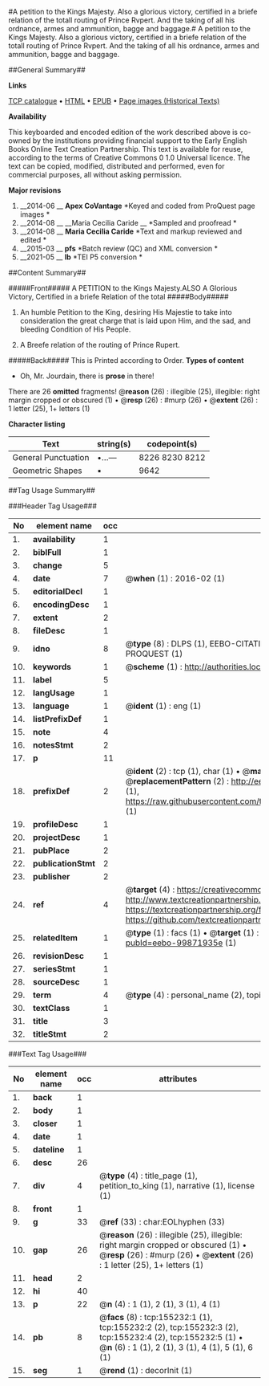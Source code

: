 #A petition to the Kings Majesty. Also a glorious victory, certified in a briefe relation of the totall routing of Prince Rvpert. And the taking of all his ordnance, armes and ammunition, bagge and baggage.#
A petition to the Kings Majesty. Also a glorious victory, certified in a briefe relation of the totall routing of Prince Rvpert. And the taking of all his ordnance, armes and ammunition, bagge and baggage.

##General Summary##

**Links**

[TCP catalogue](http://www.ota.ox.ac.uk/tcp/)  • 
[HTML](http://tei.it.ox.ac.uk/tcp/Texts-HTML/free/A90/A90616.html)  • 
[EPUB](http://tei.it.ox.ac.uk/tcp/Texts-EPUB/free/A90/A90616.epub) • 
[Page images (Historical Texts)](https://historicaltexts.jisc.ac.uk/eebo-99871935e)

**Availability**

This keyboarded and encoded edition of the work described above is co-owned by the
    institutions providing financial support to the Early English Books Online Text Creation
    Partnership. This text is available for reuse, according to the terms of  Creative Commons 0 1.0 Universal
    licence. The text can be copied, modified, distributed and performed, even for commercial
    purposes, all without asking permission.

**Major revisions**

1. __2014-06 __ __Apex CoVantage__ *Keyed and coded from ProQuest page images *
1. __2014-08 __ __Maria Cecilia Caride __ *Sampled and proofread *
1. __2014-08 __ __Maria Cecilia Caride__ *Text and markup reviewed and edited *
1. __2015-03 __ __pfs__ *Batch review (QC) and XML conversion *
1. __2021-05 __ __lb__ *TEI P5 conversion *

##Content Summary##

#####Front#####
A PETITION to the Kings Majesty.ALSO A Glorious Victory, Certified in a briefe Relation of the total
#####Body#####

1. An humble Petition to the King, desiring His Majestie to take into consideration the great charge that is laid upon Him, and the sad, and bleeding Condition of His People.

1. A Breefe relation of the routing of Prince Rupert.

#####Back#####
This is Printed according to Order.
**Types of content**

  * Oh, Mr. Jourdain, there is **prose** in there!

There are 26 **omitted** fragments! 
 @__reason__ (26) : illegible (25), illegible: right margin cropped or obscured (1)  •  @__resp__ (26) : #murp (26)  •  @__extent__ (26) : 1 letter (25), 1+ letters (1)

**Character listing**


|Text|string(s)|codepoint(s)|
|---|---|---|
|General Punctuation|•…—|8226 8230 8212|
|Geometric Shapes|▪|9642|

##Tag Usage Summary##

###Header Tag Usage###

|No|element name|occ|attributes|
|---|---|---|---|
|1.|__availability__|1||
|2.|__biblFull__|1||
|3.|__change__|5||
|4.|__date__|7| @__when__ (1) : 2016-02 (1)|
|5.|__editorialDecl__|1||
|6.|__encodingDesc__|1||
|7.|__extent__|2||
|8.|__fileDesc__|1||
|9.|__idno__|8| @__type__ (8) : DLPS (1), EEBO-CITATION (1), VID (1), EEBO-PROQUEST (1), STC (3), PROQUEST (1)|
|10.|__keywords__|1| @__scheme__ (1) : http://authorities.loc.gov/ (1)|
|11.|__label__|5||
|12.|__langUsage__|1||
|13.|__language__|1| @__ident__ (1) : eng (1)|
|14.|__listPrefixDef__|1||
|15.|__note__|4||
|16.|__notesStmt__|2||
|17.|__p__|11||
|18.|__prefixDef__|2| @__ident__ (2) : tcp (1), char (1)  •  @__matchPattern__ (2) : ([0-9\-]+):([0-9IVX]+) (1), (.+) (1)  •  @__replacementPattern__ (2) : http://eebo.chadwyck.com/downloadtiff?vid=$1&page=$2 (1), https://raw.githubusercontent.com/textcreationpartnership/Texts/master/tcpchars.xml#$1 (1)|
|19.|__profileDesc__|1||
|20.|__projectDesc__|1||
|21.|__pubPlace__|2||
|22.|__publicationStmt__|2||
|23.|__publisher__|2||
|24.|__ref__|4| @__target__ (4) : https://creativecommons.org/publicdomain/zero/1.0/ (1), http://www.textcreationpartnership.org/docs/. (1), https://textcreationpartnership.org/faq/#faq05 (1), https://github.com/textcreationpartnership (1)|
|25.|__relatedItem__|1| @__type__ (1) : facs (1)  •  @__target__ (1) : https://data.historicaltexts.jisc.ac.uk/view?pubId=eebo-99871935e (1)|
|26.|__revisionDesc__|1||
|27.|__seriesStmt__|1||
|28.|__sourceDesc__|1||
|29.|__term__|4| @__type__ (4) : personal_name (2), topical_term (1), geographic_name (1)|
|30.|__textClass__|1||
|31.|__title__|3||
|32.|__titleStmt__|2||


###Text Tag Usage###

|No|element name|occ|attributes|
|---|---|---|---|
|1.|__back__|1||
|2.|__body__|1||
|3.|__closer__|1||
|4.|__date__|1||
|5.|__dateline__|1||
|6.|__desc__|26||
|7.|__div__|4| @__type__ (4) : title_page (1), petition_to_king (1), narrative (1), license (1)|
|8.|__front__|1||
|9.|__g__|33| @__ref__ (33) : char:EOLhyphen (33)|
|10.|__gap__|26| @__reason__ (26) : illegible (25), illegible: right margin cropped or obscured (1)  •  @__resp__ (26) : #murp (26)  •  @__extent__ (26) : 1 letter (25), 1+ letters (1)|
|11.|__head__|2||
|12.|__hi__|40||
|13.|__p__|22| @__n__ (4) : 1 (1), 2 (1), 3 (1), 4 (1)|
|14.|__pb__|8| @__facs__ (8) : tcp:155232:1 (1), tcp:155232:2 (2), tcp:155232:3 (2), tcp:155232:4 (2), tcp:155232:5 (1)  •  @__n__ (6) : 1 (1), 2 (1), 3 (1), 4 (1), 5 (1), 6 (1)|
|15.|__seg__|1| @__rend__ (1) : decorInit (1)|
